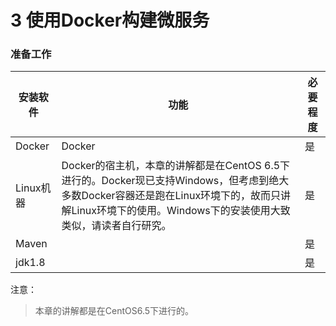 # 3 使用Docker构建微服务



### 准备工作

| 安装软件    | 功能                                       | 必要程度 |
| ------- | ---------------------------------------- | ---- |
| Docker  | Docker                                   | 是    |
| Linux机器 | Docker的宿主机，本章的讲解都是在CentOS 6.5下进行的。Docker现已支持Windows，但考虑到绝大多数Docker容器还是跑在Linux环境下的，故而只讲解Linux环境下的使用。Windows下的安装使用大致类似，请读者自行研究。 | 是    |
| Maven   |                                          | 是    |
| jdk1.8  |                                          | 是    |



注意：

>  本章的讲解都是在CentOS6.5下进行的。





